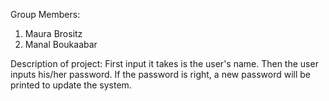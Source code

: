 Group Members:
1. Maura Brositz
2. Manal Boukaabar

Description of project:
First input it takes is the user's name.
Then the user inputs his/her password.
If the password is right, a new password will be printed to update the system.